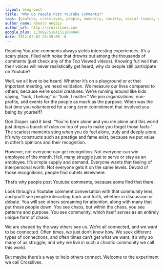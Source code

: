 ```yaml
---
layout: blog-post
title: "Why Do People Post YouTube Comments?"
tags: [youtube, crosslives, people, humanity, society, social issues, comments]
author_name: Ronald AngSiy
author_url: http://crosslives.com
google_plus: 113892751841511864040
date: 2012-05-01 23:39:00 -8
---
```


Reading Youtube comments always yields interesting experiences. It’s a scary place, filled with noise that drowns out among the thousands of comments (just check any of the Top Viewed videos). Knowing full well that their voices will never realistically get heard, why do people still participate on Youtube?

Well, we all love to be heard. Whether it’s on a playground or at that important meeting, we need validation. We measure our lives compared to others, because we’re social creatures. We’re running around like kids saying, “look, I belong” or “look, I matter.” We join organizations, non-profits, and events for the people as much as the purpose. When was the last time you volunteered for a long-term commitment that involved you being by yourself?

Don Draper said it best. “You're born alone and you die alone and this world just drops a bunch of rules on top of you to make you forget those facts.” The scariest moments sting when you do feel alone, truly and deeply alone. It’s why constructs such as prestige and fame exist, because we put value in other’s opinions and their recognition.

However, not everyone can get recognition. Not everyone can win employee of the month. Hell, many struggle just to serve or stay as an employee. It’s simple supply and demand. Everyone wants that feeling of interpersonal worth. Not everyone gets it on the same levels. Devoid of those recognitions, people find outlets elsewhere.

That’s why people post Youtube comments, because some find that there.

Look through a Youtube comment conversation with that community lens, and you’ll see people interacting back and forth, whether in discussion or debate. You will see others screaming for attention, along with many that put those people down. You see chaos, but within the chaos, you see patterns and purpose. You see community, which itself serves as an entirely unique form of chaos.

We are shaped by the way others see us. We’re all connected, and we want to be connected. Often times, we just don’t know how. We seek different types of connections, and often times can’t get what we want. It’s why so many of us struggle, and why we live in such a chaotic community we call this world.

But maybe there’s a way to help others connect. Welcome to the experiment we call Crosslives.